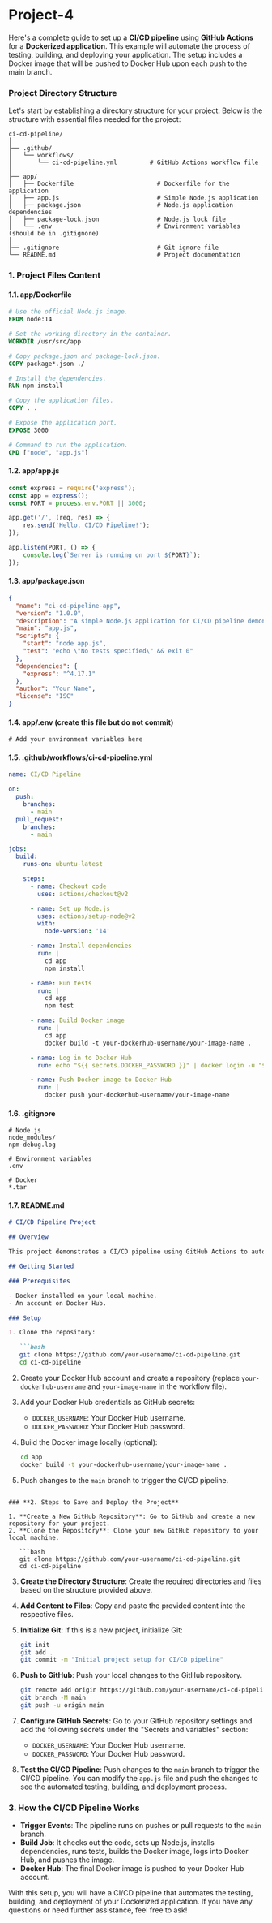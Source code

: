 <h1>Project-4</h1>

Here's a complete guide to set up a **CI/CD pipeline** using **GitHub Actions** for a **Dockerized application**. This example will automate the process of testing, building, and deploying your application. The setup includes a Docker image that will be pushed to Docker Hub upon each push to the main branch.

### **Project Directory Structure**

Let's start by establishing a directory structure for your project. Below is the structure with essential files needed for the project:

```
ci-cd-pipeline/
│
├── .github/
│   └── workflows/
│       └── ci-cd-pipeline.yml         # GitHub Actions workflow file
│
├── app/
│   ├── Dockerfile                       # Dockerfile for the application
│   ├── app.js                           # Simple Node.js application
│   ├── package.json                     # Node.js application dependencies
│   ├── package-lock.json                # Node.js lock file
│   └── .env                             # Environment variables (should be in .gitignore)
│
├── .gitignore                           # Git ignore file
└── README.md                            # Project documentation
```

### **1. Project Files Content**

#### **1.1. app/Dockerfile**

```dockerfile
# Use the official Node.js image.
FROM node:14

# Set the working directory in the container.
WORKDIR /usr/src/app

# Copy package.json and package-lock.json.
COPY package*.json ./

# Install the dependencies.
RUN npm install

# Copy the application files.
COPY . .

# Expose the application port.
EXPOSE 3000

# Command to run the application.
CMD ["node", "app.js"]
```

#### **1.2. app/app.js**

```javascript
const express = require('express');
const app = express();
const PORT = process.env.PORT || 3000;

app.get('/', (req, res) => {
    res.send('Hello, CI/CD Pipeline!');
});

app.listen(PORT, () => {
    console.log(`Server is running on port ${PORT}`);
});
```

#### **1.3. app/package.json**

```json
{
  "name": "ci-cd-pipeline-app",
  "version": "1.0.0",
  "description": "A simple Node.js application for CI/CD pipeline demonstration",
  "main": "app.js",
  "scripts": {
    "start": "node app.js",
    "test": "echo \"No tests specified\" && exit 0"
  },
  "dependencies": {
    "express": "^4.17.1"
  },
  "author": "Your Name",
  "license": "ISC"
}
```

#### **1.4. app/.env** (create this file but do not commit)

```env
# Add your environment variables here
```

#### **1.5. .github/workflows/ci-cd-pipeline.yml**

```yaml
name: CI/CD Pipeline

on:
  push:
    branches:
      - main
  pull_request:
    branches:
      - main

jobs:
  build:
    runs-on: ubuntu-latest

    steps:
      - name: Checkout code
        uses: actions/checkout@v2

      - name: Set up Node.js
        uses: actions/setup-node@v2
        with:
          node-version: '14'

      - name: Install dependencies
        run: |
          cd app
          npm install

      - name: Run tests
        run: |
          cd app
          npm test

      - name: Build Docker image
        run: |
          cd app
          docker build -t your-dockerhub-username/your-image-name .

      - name: Log in to Docker Hub
        run: echo "${{ secrets.DOCKER_PASSWORD }}" | docker login -u "${{ secrets.DOCKER_USERNAME }}" --password-stdin

      - name: Push Docker image to Docker Hub
        run: |
          docker push your-dockerhub-username/your-image-name
```

#### **1.6. .gitignore**

```
# Node.js
node_modules/
npm-debug.log

# Environment variables
.env

# Docker
*.tar
```

#### **1.7. README.md**

```markdown
# CI/CD Pipeline Project

## Overview

This project demonstrates a CI/CD pipeline using GitHub Actions to automate the testing, building, and deployment of a Dockerized Node.js application.

## Getting Started

### Prerequisites

- Docker installed on your local machine.
- An account on Docker Hub.

### Setup

1. Clone the repository:

   ```bash
   git clone https://github.com/your-username/ci-cd-pipeline.git
   cd ci-cd-pipeline
   ```

2. Create your Docker Hub account and create a repository (replace `your-dockerhub-username` and `your-image-name` in the workflow file).
3. Add your Docker Hub credentials as GitHub secrets:
   - `DOCKER_USERNAME`: Your Docker Hub username.
   - `DOCKER_PASSWORD`: Your Docker Hub password.

4. Build the Docker image locally (optional):

   ```bash
   cd app
   docker build -t your-dockerhub-username/your-image-name .
   ```

5. Push changes to the `main` branch to trigger the CI/CD pipeline.
```

### **2. Steps to Save and Deploy the Project**

1. **Create a New GitHub Repository**: Go to GitHub and create a new repository for your project.
2. **Clone the Repository**: Clone your new GitHub repository to your local machine.

   ```bash
   git clone https://github.com/your-username/ci-cd-pipeline.git
   cd ci-cd-pipeline
   ```

3. **Create the Directory Structure**: Create the required directories and files based on the structure provided above.
4. **Add Content to Files**: Copy and paste the provided content into the respective files.
5. **Initialize Git**: If this is a new project, initialize Git:

   ```bash
   git init
   git add .
   git commit -m "Initial project setup for CI/CD pipeline"
   ```

6. **Push to GitHub**: Push your local changes to the GitHub repository.

   ```bash
   git remote add origin https://github.com/your-username/ci-cd-pipeline.git
   git branch -M main
   git push -u origin main
   ```

7. **Configure GitHub Secrets**: Go to your GitHub repository settings and add the following secrets under the "Secrets and variables" section:
   - `DOCKER_USERNAME`: Your Docker Hub username.
   - `DOCKER_PASSWORD`: Your Docker Hub password.

8. **Test the CI/CD Pipeline**: Push changes to the `main` branch to trigger the CI/CD pipeline. You can modify the `app.js` file and push the changes to see the automated testing, building, and deployment process.

### **3. How the CI/CD Pipeline Works**

- **Trigger Events**: The pipeline runs on pushes or pull requests to the `main` branch.
- **Build Job**: It checks out the code, sets up Node.js, installs dependencies, runs tests, builds the Docker image, logs into Docker Hub, and pushes the image.
- **Docker Hub**: The final Docker image is pushed to your Docker Hub account.

With this setup, you will have a CI/CD pipeline that automates the testing, building, and deployment of your Dockerized application. If you have any questions or need further assistance, feel free to ask!

